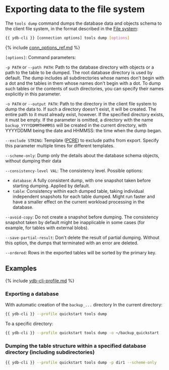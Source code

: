 # Exporting data to the file system

The `tools dump` command dumps the database data and objects schema to the client file system, in the format described in the [File system](../file-structure.md):

```bash
{{ ydb-cli }} [connection options] tools dump [options]
```

{% include [conn_options_ref.md](../../commands/_includes/conn_options_ref.md) %}

`[options]`: Command parameters:

`-p PATH` or `--path PATH`: Path to the database directory with objects or a path to the table to be dumped. The root database directory is used by default. The dump includes all subdirectories whose names don't begin with a dot and the tables in them whose names don't begin with a dot. To dump such tables or the contents of such directories, you can specify their names explicitly in this parameter.

`-o PATH` or `--output PATH`: Path to the directory in the client file system to dump the data to. If such a directory doesn't exist, it will be created. The entire path to it must already exist, however. If the specified directory exists, it must be empty. If the parameter is omitted, a directory with the name `backup_YYYYDDMMTHHMMSS` will be created in the current directory, with YYYYDDMM being the date and HHMMSS: the time when the dump began.

`--exclude STRING`: Template ([PCRE](https://www.pcre.org/original/doc/html/pcrepattern.html)) to exclude paths from export. Specify this parameter multiple times for different templates.

`--scheme-only`: Dump only the details about the database schema objects, without dumping their data

`--consistency-level VAL`: The consistency level. Possible options:

- `database`: A fully consistent dump, with one snapshot taken before starting dumping. Applied by default.
- `table`: Consistency within each dumped table, taking individual independent snapshots for each table dumped. Might run faster and have a smaller effect on the current workload processing in the database.

`--avoid-copy`: Do not create a snapshot before dumping. The consistency snapshot taken by default might be inapplicable in some cases (for example, for tables with external blobs).

`--save-partial-result`: Don't delete the result of partial dumping. Without this option, the dumps that terminated with an error are deleted.

`--ordered`: Rows in the exported tables will be sorted by the primary key.

## Examples

{% include [ydb-cli-profile.md](../../../../_includes/ydb-cli-profile.md) %}

### Exporting a database

With automatic creation of the `backup_...` directory In the current directory:

```bash
{{ ydb-cli }} --profile quickstart tools dump
```

To a specific directory:

```bash
{{ ydb-cli }} --profile quickstart tools dump -o ~/backup_quickstart
```

### Dumping the table structure within a specified database directory (including subdirectories)

```bash
{{ ydb-cli }} --profile quickstart tools dump -p dir1 --scheme-only
```


